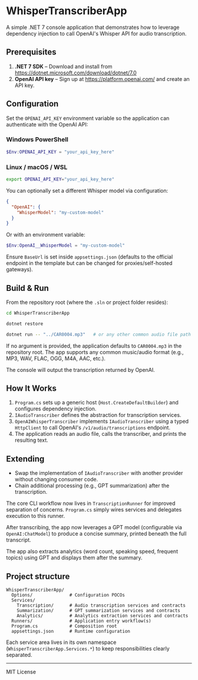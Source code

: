 # WhisperTranscriberApp

A simple .NET 7 console application that demonstrates how to leverage dependency injection to call OpenAI's Whisper API for audio transcription.

## Prerequisites

1. **.NET 7 SDK** – Download and install from https://dotnet.microsoft.com/download/dotnet/7.0
2. **OpenAI API key** – Sign up at https://platform.openai.com/ and create an API key.

## Configuration

Set the `OPENAI_API_KEY` environment variable so the application can authenticate with the OpenAI API:

### Windows PowerShell
```powershell
$Env:OPENAI_API_KEY = "your_api_key_here"
```

### Linux / macOS / WSL
```bash
export OPENAI_API_KEY="your_api_key_here"
```

You can optionally set a different Whisper model via configuration:

```json
{
  "OpenAI": {
    "WhisperModel": "my-custom-model"
  }
}
```

Or with an environment variable:
```powershell
$Env:OpenAI__WhisperModel = "my-custom-model"
```

Ensure `BaseUrl` is set inside `appsettings.json` (defaults to the official endpoint in the template but can be changed for proxies/self-hosted gateways).

## Build & Run

From the repository root (where the `.sln` or project folder resides):

```bash
cd WhisperTranscriberApp

dotnet restore

dotnet run -- "../CAR0004.mp3"   # or any other common audio file path
```

If no argument is provided, the application defaults to `CAR0004.mp3` in the repository root. The app supports any common music/audio format (e.g., MP3, WAV, FLAC, OGG, M4A, AAC, etc.).

The console will output the transcription returned by OpenAI.

## How It Works

1. `Program.cs` sets up a generic host (`Host.CreateDefaultBuilder`) and configures dependency injection.
2. `IAudioTranscriber` defines the abstraction for transcription services.
3. `OpenAIWhisperTranscriber` implements `IAudioTranscriber` using a typed `HttpClient` to call OpenAI's `/v1/audio/transcriptions` endpoint.
4. The application reads an audio file, calls the transcriber, and prints the resulting text.

## Extending

* Swap the implementation of `IAudioTranscriber` with another provider without changing consumer code.
* Chain additional processing (e.g., GPT summarization) after the transcription.

The core CLI workflow now lives in `TranscriptionRunner` for improved separation of concerns. `Program.cs` simply wires services and delegates execution to this runner.

After transcribing, the app now leverages a GPT model (configurable via `OpenAI:ChatModel`) to produce a concise summary, printed beneath the full transcript.

The app also extracts analytics (word count, speaking speed, frequent topics) using GPT and displays them after the summary.

## Project structure

```
WhisperTranscriberApp/
  Options/              # Configuration POCOs
  Services/
    Transcription/      # Audio transcription services and contracts
    Summarization/      # GPT summarization services and contracts
    Analytics/          # Analytics extraction services and contracts
  Runners/              # Application entry workflow(s)
  Program.cs            # Composition root
  appsettings.json      # Runtime configuration
```

Each service area lives in its own namespace (`WhisperTranscriberApp.Services.*`) to keep responsibilities clearly separated.

---
MIT License 